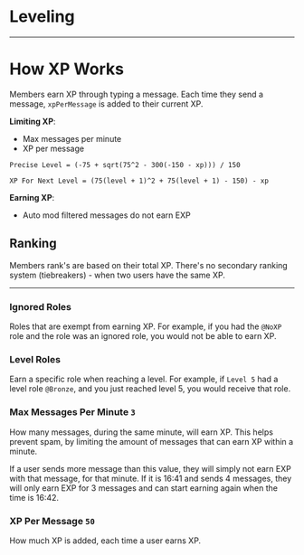 # Leveling

---

# How XP Works
Members earn XP through typing a message.
Each time they send a message, `xpPerMessage` is added to their current XP.

**Limiting XP**:
- Max messages per minute
- XP per message

`Precise Level = (-75 + sqrt(75^2 - 300(-150 - xp))) / 150`

`XP For Next Level = (75(level + 1)^2 + 75(level + 1) - 150) - xp`

**Earning XP**:
- Auto mod filtered messages do not earn EXP

## Ranking
Members rank's are based on their total XP. 
There's no secondary ranking system (tiebreakers) - when two users have the same XP.

---

### Ignored Roles
Roles that are exempt from earning XP.
For example, if you had the `@NoXP` role and the role was an ignored role, you would not be able to earn XP. 

### Level Roles
Earn a specific role when reaching a level. 
For example, if `Level 5` had a level role `@Bronze`, and you just reached level 5, you would receive that role.

### Max Messages Per Minute `3`
How many messages, during the same minute, will earn XP.
This helps prevent spam, by limiting the amount of messages that can earn XP within a minute.

If a user sends more message than this value, they will simply not earn EXP with that message, for that minute.
If it is 16:41 and <User> sends 4 messages, they will only earn EXP for 3 messages and can start earning again when the time is 16:42.

### XP Per Message `50`
How much XP is added, each time a user earns XP.
